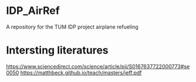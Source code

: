 # IDP_AirRef
A repository for the TUM IDP project airplane refueling

# Intersting literatures
https://www.sciencedirect.com/science/article/pii/S0167637722000773#se0050
https://matthbeck.github.io/teach/masters/jeff.pdf
